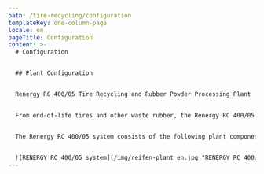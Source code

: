 ```yaml
---
path: /tire-recycling/configuration
templateKey: one-column-page
locale: en
pageTitle: Configuration
content: >-
  # Configuration


  ## Plant Configuration


  Renergy RC 400/05 Tire Recycling and Rubber Powder Processing Plant


  From end-of-life tires and other waste rubber, the Renergy RC 400/05 produces ultra-fine rubber powder by application of liquid nitrogen, separated in the Renergy LZ Series. This rubber powder can be processed to new products in the Renergy TPE Series, Renergy DU Series and in the Renergy SP Series.


  The Renergy RC 400/05 system consists of the following plant components:


  ![RENERGY RC 400/05 system](/img/reifen-plant_en.jpg "RENERGY RC 400/05 system")
---
```

